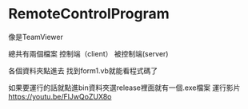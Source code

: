 # RemoteControlProgram
像是TeamViewer

總共有兩個檔案
控制端（client）
被控制端(server)

各個資料夾點進去 找到form1.vb就能看程式碼了

如果要運行的話就點進bin資料夾選release裡面就有一個.exe檔案
運行影片 https://youtu.be/FlJwQoZUX8o
